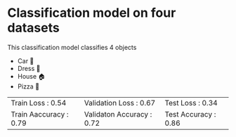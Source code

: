 # Classification model on four datasets
  
  This classification model classifies 4 objects
   
  * Car   🚗
  * Dress 👗
  * House 🏠
  * Pizza 🍕

   
   <table>
     <tr>
       <td>Train Loss : 0.54</td>
       <td>Validation Loss : 0.67</td>
       <td>Test Loss : 0.34</td>
     </tr>
     <tr>
       <td>Train Aaccuracy : 0.79</td>
       <td>Validaton Accuracy : 0.72</td>
       <td>Test Accuracy : 0.86</td>
     </tr>
   </table>

